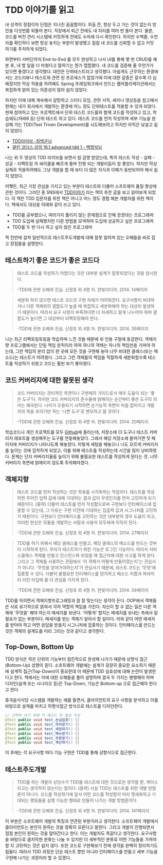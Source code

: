 # TDD 이야기를 읽고

내 성격의 장점이자 단점은 지나친 꼼꼼함이다. 외출 전, 항상 두고 가는 것이 없는지 방 안을 다섯번쯤 되돌아 본다. 직장에서 퇴근 전에도 내 자리를 여러 번 돌아 본다. 물론, 코드를 버전 관리 시스템에 커밋하게 전에도 수차례 다시 확인한다. 하지만 수백줄, 수천자를 확인하다 보면 항상 놓치는 부분이 발생했고 점점 내 코드를 신뢰할 수 없고 커밋 하기를 주저하게 되었다. 



화면부터 서버단까지 End-to-End 를 모두 완성하고 나서 UI를 통해 몇 번 CRUD를 해본 후, 내 할 일을 다 마쳤다고 말하기는 뭔가 찝찝했다. 내 코드를 검증해 줄 무언가가 있으면 좋겠다고 생각했다. 대안은 단위테스트라고 생각했다. 아쉽게도 근무하는 환경에서는 코드리뷰나 테스트와 관련 된 프로세스가 없었기에 이에 대한 갈증은 갈수록 더 심해졌지만 막상 적용을 하려해도  Spring 프레임워크에서 만드는 웹어플리케이션에서는 복잡하게 얽혀 있는 의존성이 많아 쉽지 않았다.



하지만 이에 대해 계속해서 갈망하고 스터디 모임, 관련 서적, 세미나 영상등을 참고해서 현재는 내가 회사에서 개발하는 환경에 어느 정도 단위테스트를 적용할 수 있게 되었다. 현재 참여하고 있는 프로젝트에서 단위 테스트 코드를와 함께 코드를 작성하고 있고, 학습에도(자바8 등) 단위 테스트 하고 있다. 테스트 코드를 먼저 작성하며 세부 기능을 완성해 가는 TDD(Test Triven Development)를 시도해보려고 하지만 아직은 낯설고 쉽지 않았다.

- [TDD라이브 -최범균님](https://www.youtube.com/watch?v=AE7K-16dEjo)
- [클린 코더스 강의 16.1 advanced tdd 1 - 백명석님](https://www.youtube.com/watch?v=czjWpmy3rkM)



나는 위 두 영상의 TDD 라이브를 보면서 참 감명 받았는데, 특히 테스트 작성 - 실패 - 성공 - 리팩토링 의 싸이클을 빠르게 돌며 진행 되는 개발리듬이 참 좋았다. 하지만 막상 실제로 적용하려해도 그냥 개발을 할 때 보다 더 많은 지식과 이해가 동반되어야 해서 쉽지 않았다.



어쨋든, 최근 가장 관심을 가지고 있는 부분이 테스트와 더불어 소프트웨어 품질 향상에 관한 것이다. 그러던 중 SNS에서 [TDD이야기](http://book.naver.com/bookdb/book_detail.nhn?bid=7422964) 라는 책의 추천 글을 보고 읽어보게 되었다. 이 책은 TDD 입문자를 위한 책은 아니고 어느 정도 경험 해본 개발자를 위한 책이다. 책에서도 대상을 아래와 같이 쓰고 있다.

- TDD를 공부했으나, 여러가지 풀리지 않는 문제점으로 인해 끙끙대는 프로그래머
- TDD 도입에 실패했지만 다른 방법을 모색하여 도입에 성공하고 싶은 프로그래머
- TDD를 두 번 다시 하고 싶지 않은 프로그래머

책 전반에 걸쳐 일반적으로 테스트주도개발에 대해 잘못 알려져 있는 오해들을 바로 잡고 장점들을 설명한다.



## 테스트하기 좋은 코드가 좋은 코드다

> 테스트 코드를 작성하기 어렵다는 것은 대부분 설계가 잘못되었다는 것을 암시한다.
>
> -TDD에 관한 오해와 진실. 신정호 외 4명 저. 한빛미디어. 2014. 14페이지



> 세분화 하지 않으면 테스트 코드의 구현 자체가 어려워진다. 요구사항이 비대하거나 다른 객체와의 결합도가 높을 때 복잡하고 세분화해야 하는 대상이 발생하기 때문이다. 따라서 요구 사항이 부족하다면 더 자세하고 잘게 나누어야 하며 결합도가 높다면 그 대상부터 리팩토링해야 한다.
>
> -TDD에 관한 오해와 진실. 신정호 외 4명 저. 한빛미디어. 2014. 35페이지
>
> 

나는 최근 리팩토링토링을 학습하며 느낀 것들 때문에 위 인용 구절에 동감한다. 객체지향 프로그램에서는 단일 책임 원칙이라 하여 하나의 객체는 하나의 책임만을 가져야 하는데, 그런 책임의 분리 없이 한 곳에 모든 것을 구현해 놓아 너무 비대한 클래스(또는 메소드)는 테스트가 어려웠다. 그리고 그런 객체들의 책임을 적절하게 세분화할수록 테스트를 작성하기 쉬웠고 코드는 훨씬 보기 좋아졌다.



## 코드 커버리지에 대한 잘못된 생각

> 코드 커버리지는 관리적인 측면이나 구현체의 가이드로서 매우 도움이 되는 '좋은 도구'다. 하지만 코드 커버리지의 준수율에 얽매이는 순간부터 좋은 도구의 의미는 왜곡된다. 나아가 오용되기 시작하면 순기능적 측면이 차츰 없어지고 개발자의 목을 조이기만 하는 '나쁜 도구'로 변모하고 말 것이다.
>
> -TDD에 관한 오해와 진실. 신정호 외 4명 저. 한빛미디어. 2014. 20페이지

학습코드나 개인 프로젝트를 모두 [Github](https://github.com/iamkyu)에 올리는데, 저장소에 CI 도구나 테스트 커버리지 레포트를 생성해주는 도구를 연동해놓았다. 그래서 해당 저장소에 들어가면 첫 페이지에 커버리지가 나타나도록 해놓았다. 이렇게 세팅을 해놓으니 나도 모르게 커버리지를 높이는 것에 집착하게 되었고, 이를 위해 테스트를 작성하는데 시간을 많이 낭비하였다. 문제는 단지 커버리지율을 높이기 위해 불필요한 테스트를 작성하게 된다는 것. 너무 커버리지 측면에 얽매이지 않도록 주의해야겠다.



## 객체지향

> 테스트 코드를 먼저 작성하는 것은 목표를 시각화하는 작업이다. 테스트를 작성하면 주어진 입력 값에 대해 기대하는 결과 값이 무엇인지를 먼저 고민하게 되기 때문이다. (중략) 더불어 테스트를 먼저 작성함으로써 구현보다 인터페이스에 집중할 수 있는데, 그 이유는 구현 이전에 기대하는 입출력 값과 시그니처를 고민하기 때문이다. 구현보다 인터페이스를 고민하는 것은 대부분의 경우 도움이 되고, 이러한 현상은 모듈을 개발하는 사람과 사용자 모두에게 이득이 된다.
>
> -TDD에 관한 오해와 진실. 신정호 외 4명 저. 한빛미디어. 2014. 27페이지



> TDD를 하기 위해서 해당 클래스를 만들고, 해당 클래스의 메소드를 만드는 것부터 시작하게 된다. 우리가 테스트하기 위한 기능은 로그인 기능이다. 따라서 서비스클래스 객체를 만들고 인스턴스화 되었을 때 접근자에 대한 사고를 하게 된다. 그리고 그 객체를 사용하는 관점에서 '이 객체가 어떻게 만들어졌는지'는 관심사가 아니다. '무엇을 얻어가야하는지'가 관심사기 때문에, 테스트 코드는 '무엇'에 집중할 수 있다. 더불어 불필요한 인터페이스를 방지하고 메소드 이름과 파라미터 리턴 타입에 좀 더 관심을 가지게 된다.
>
> -TDD에 관한 오해와 진실. 신정호 외 4명 저. 한빛미디어. 2014. 34페이지



TDD를 익히면서 객체지향프로그래밍과 참 잘 맞는다는 생각이 든다. OOP에서 객체들은 서로 유기적으로 얽혀서 각자 역할의 책임을 가진다. 자신이 할 수 없는 일은 다른 객체에 '무엇을' 해야 하는지 메세지를 보낸다. '어떻게' 할지는 메세지를 보내는 측에서 알 필요가 없는 부분이다. 메세지를 받는 객체가 알아서 할 일이다. 이와 같이 어떤 메세지를 받아야 하고 어떤 응답을 받을지 시그니처에 집중하는 것이다. 인터페이스를 만드는 것은 객체의 설계도를 미리 그리는 것과 같다고 생각한다.



## Top-Down, Bottom Up

TDD 방식은 작은 단위의 기능부터 점진적으로 완성해 나가기 때문에 상향식 접근(Bottom-Up) 성향이 짙다. 소프트웨어 개발에는 설계가 굉장히 중요한 요소하기 때문에  설계적 접근(Top-Down)이 중요한데 이 때문에 TDD 실효성에 대해 논란이 발생한다고 한다. 책에서는 이에 대한 오해들을 풀어 설명하며 결국 두 가지는 병행해야 하며 디자인(설계 또는 시나리오 등)은 Top-Down, 기능은 Bottom-up 으로 접근해야 한다고 한다. 

중국음식식당 시스템을 개발하는 예를 들면서, 클라이언트의 요구 사항을 분석하고 이를 바탕으로 설계를 마치고 하향식접근 방식으로 테스트를 디자인한다.

```java
// 간략히 보기 위해 각 메소드 한 줄로 작성
@Test public void test_손님입장() {}
@Test public void test_자리찾기() {}
@Test public void test_세팅하기() {}
@Test public void test_메뉴받기() {}
@Test public void test_쿠폰받기() {}
@Test public void test_계산하기() {}
```

이 후에는 각 요구사항 마다 기능 구현은 TDD를 통해 상향식으로 접근한다.



## 테스트주도개발

> TDD를 하는 개발자 상당수가 TDD를 테스트에 대한 것으로만 생각할 뿐, 케이스라고는 생각하지 않는다는 점이다. (중략) 사실 TDD는 테스트를 위한 개발 방법론이 아니다. 코드를 작성하기에 앞서 어떤 코드를 작성할지 미리 명세화하고 기대되는 행동들을 실행 가능한 형태로 만들어 나가는 개발 방법론이다.
>
> -TDD에 관한 오해와 진실. 신정호 외 4명 저. 한빛미디어. 2014. 141페이지



이 부분은 소프트웨어 개발의 특징과 연관된 부분이라고 생각한다. 소프트웨어 개발에서 클라이언트는 본인이 원하는 것을 정확히 모른다고 말한다. 그리고 개발이 진행되면서 점점 본인이 원하는 것을 알아간다고 한다. 이는 개발자도 똑같다고 생각한다. 요구사항을 바탕으로 큼지막한 분류는 나눌 수 있지만 더 세부적인 분류로 어떤 기능들을 가져야할 지 고민하는 것은 쉽지 않다. 또한 코드로 구현해보기 전에 생각을 완벽히 정리하기도 힘들다. 따라서 TDD 과정은 단순 테스트 뿐만 아니라 인터페이스를 만들고 세부 기능을 구현해 나가는 과정이라 할 수 있겠다.